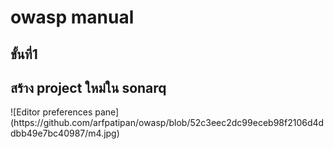 <h1>owasp manual</h1>
<h2>ขั้นที่1</h2>
<h2>สร้าง project ใหม่ใน sonarq</h2>
![Editor preferences pane](https://github.com/arfpatipan/owasp/blob/52c3eec2dc99eceb98f2106d4ddbb49e7bc40987/m4.jpg)
